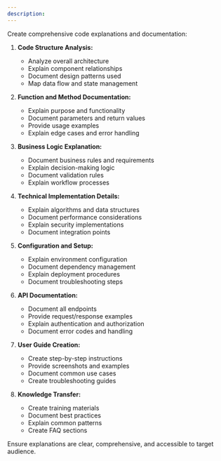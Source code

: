 ```yaml
---
description:
---
```


Create comprehensive code explanations and documentation:

1. **Code Structure Analysis:**
   - Analyze overall architecture
   - Explain component relationships
   - Document design patterns used
   - Map data flow and state management

2. **Function and Method Documentation:**
   - Explain purpose and functionality
   - Document parameters and return values
   - Provide usage examples
   - Explain edge cases and error handling

3. **Business Logic Explanation:**
   - Document business rules and requirements
   - Explain decision-making logic
   - Document validation rules
   - Explain workflow processes

4. **Technical Implementation Details:**
   - Explain algorithms and data structures
   - Document performance considerations
   - Explain security implementations
   - Document integration points

5. **Configuration and Setup:**
   - Explain environment configuration
   - Document dependency management
   - Explain deployment procedures
   - Document troubleshooting steps

6. **API Documentation:**
   - Document all endpoints
   - Provide request/response examples
   - Explain authentication and authorization
   - Document error codes and handling

7. **User Guide Creation:**
   - Create step-by-step instructions
   - Provide screenshots and examples
   - Document common use cases
   - Create troubleshooting guides

8. **Knowledge Transfer:**
   - Create training materials
   - Document best practices
   - Explain common patterns
   - Create FAQ sections

Ensure explanations are clear, comprehensive, and accessible to target audience.
